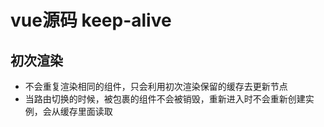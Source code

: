 # vue源码 keep-alive
## 初次渲染
- 不会重复渲染相同的组件，只会利用初次渲染保留的缓存去更新节点
- 当路由切换的时候，被包裹的组件不会被销毁，重新进入时不会重新创建实例，会从缓存里面读取